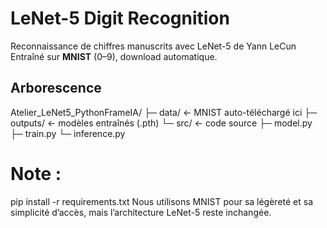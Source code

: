 # LeNet-5 Digit Recognition

Reconnaissance de chiffres manuscrits avec LeNet-5 de Yann LeCun  
Entraîné sur **MNIST** (0–9), download automatique.

## Arborescence

Atelier_LeNet5_PythonFrameIA/ 
├─ data/ ← MNIST auto-téléchargé ici 
├─ outputs/ ← modèles entraînés (.pth)
 └─ src/ ← code source
 ├─ model.py 
 ├─ train.py 
 └─ inference.py

# Note : 
pip install -r requirements.txt
Nous utilisons MNIST pour sa légèreté et sa simplicité d’accès, mais l’architecture LeNet-5 reste inchangée.